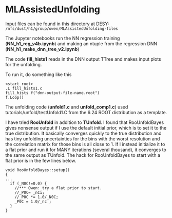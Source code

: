 # MLAssistedUnfolding

Input files can be found in this directory at DESY: ```/nfs/dust/h1/group/owen/MLAssistedUnfolding-files ```

The Jupyter notebooks run the NN regression training (**NN_h1_reg_v4b.ipynb**) and making an ntuple from the regression DNN (**NN_h1_make_dnn_tree_v2.ipynb**)

The code **fill_hists1** reads in the DNN output TTree and makes input plots for the unfolding.

To run it, do something like this
```
<start root>
.L fill_hists1.c
fill_hists f("dnn-output-file-name.root")
f.Loop()
```

The unfolding code (**unfold1.c** and **unfold_comp1.c**) used tutorials/unfold/testUnfold1.C from the 6.24 ROOT distribution as a template.

I have tried **RooUnfold** in addition to **TUnfold**.  I found that RooUnfoldBayes gives nonsense output if I use the default initial prior, which is to set it to the true distribution.  It basically converges quickly to the true distribution and has tiny unfolding uncertainties for the bins with the worst resolution and the correlation matrix for those bins is all close to 1.  If I instead initialize it to a flat prior and run it for MANY iterations (several thousand), it converges to the same output as TUnfold.  The hack for RooUnfoldBayes to start with a flat prior is in the few lines below.

```
void RooUnfoldBayes::setup()
{
...
  if (_N0C!=0.0) {
    //*** Owen: try a flat prior to start.
    //_P0C= _nCi;
    //_P0C *= 1.0/_N0C;
    _P0C = 1.0/_nc ;
  }
}
```
